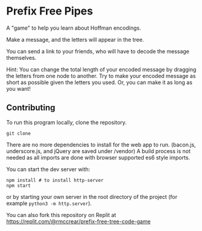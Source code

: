 # Prefix Free Pipes

A "game" to help you learn about Hoffman encodings.

Make a message, and the letters will appear in the tree.

You can send a link to your friends, who will have to decode the message themselves.

Hint: You can change the total length of your encoded message by dragging the letters from one node to another. Try to make your encoded message as short as possible given the letters you used. Or, you can make it as long as you want!

## Contributing

To run this program locally, clone the repository.

    git clone

There are no more dependencies to install for the web app to run. (bacon.js, underscore.js, and jQuery are saved under /vendor) A build process is not needed as all imports are done with browser supported es6 style imports.

You can start the dev server with:

    npm install # to install http-server
    npm start

or by starting your own server in the root directory of the project (for example `python3 -m http.server`).

You can also fork this repository on Replit at https://replit.com/@rmccrear/prefix-free-tree-code-game
